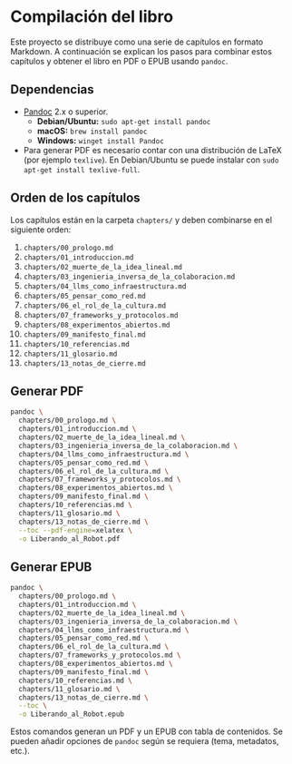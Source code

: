 # Compilación del libro

Este proyecto se distribuye como una serie de capítulos en formato Markdown. A
continuación se explican los pasos para combinar estos capítulos y obtener el
libro en PDF o EPUB usando `pandoc`.

## Dependencias

- [Pandoc](https://pandoc.org/) 2.x o superior.
  - **Debian/Ubuntu:** `sudo apt-get install pandoc`
  - **macOS:** `brew install pandoc`
  - **Windows:** `winget install Pandoc`
- Para generar PDF es necesario contar con una distribución de LaTeX (por
ejemplo `texlive`). En Debian/Ubuntu se puede instalar con
  `sudo apt-get install texlive-full`.

## Orden de los capítulos

Los capítulos están en la carpeta `chapters/` y deben combinarse en el siguiente
orden:

1. `chapters/00_prologo.md`
2. `chapters/01_introduccion.md`
3. `chapters/02_muerte_de_la_idea_lineal.md`
4. `chapters/03_ingenieria_inversa_de_la_colaboracion.md`
5. `chapters/04_llms_como_infraestructura.md`
6. `chapters/05_pensar_como_red.md`
7. `chapters/06_el_rol_de_la_cultura.md`
8. `chapters/07_frameworks_y_protocolos.md`
9. `chapters/08_experimentos_abiertos.md`
10. `chapters/09_manifesto_final.md`
11. `chapters/10_referencias.md`
12. `chapters/11_glosario.md`
13. `chapters/13_notas_de_cierre.md`

## Generar PDF

```bash
pandoc \
  chapters/00_prologo.md \
  chapters/01_introduccion.md \
  chapters/02_muerte_de_la_idea_lineal.md \
  chapters/03_ingenieria_inversa_de_la_colaboracion.md \
  chapters/04_llms_como_infraestructura.md \
  chapters/05_pensar_como_red.md \
  chapters/06_el_rol_de_la_cultura.md \
  chapters/07_frameworks_y_protocolos.md \
  chapters/08_experimentos_abiertos.md \
  chapters/09_manifesto_final.md \
  chapters/10_referencias.md \
  chapters/11_glosario.md \
  chapters/13_notas_de_cierre.md \
  --toc --pdf-engine=xelatex \
  -o Liberando_al_Robot.pdf
```

## Generar EPUB

```bash
pandoc \
  chapters/00_prologo.md \
  chapters/01_introduccion.md \
  chapters/02_muerte_de_la_idea_lineal.md \
  chapters/03_ingenieria_inversa_de_la_colaboracion.md \
  chapters/04_llms_como_infraestructura.md \
  chapters/05_pensar_como_red.md \
  chapters/06_el_rol_de_la_cultura.md \
  chapters/07_frameworks_y_protocolos.md \
  chapters/08_experimentos_abiertos.md \
  chapters/09_manifesto_final.md \
  chapters/10_referencias.md \
  chapters/11_glosario.md \
  chapters/13_notas_de_cierre.md \
  --toc \
  -o Liberando_al_Robot.epub
```

Estos comandos generan un PDF y un EPUB con tabla de contenidos. Se pueden
añadir opciones de `pandoc` según se requiera (tema, metadatos, etc.).
